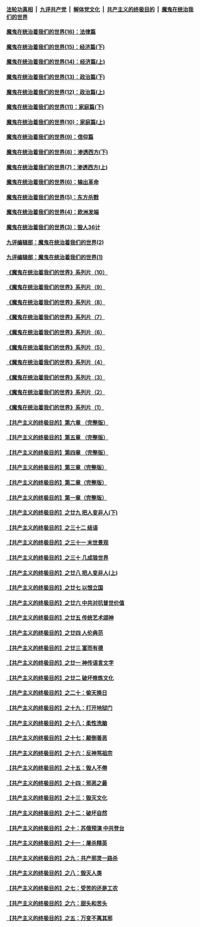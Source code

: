 ####  [法轮功真相](../../../../basic/blob/master/README.md?t=10160902) &nbsp;|&nbsp; [九评共产党](../../../../9ping.md/blob/master/README.md?t=10160902) &nbsp;|&nbsp; [解体党文化](../../../../jtdwh.md/blob/master/README.md?t=10160902)  &nbsp;|&nbsp; [共产主义的终极目的](../../../../gczydzjmd.md/blob/master/README.md?t=10160902) &nbsp;|&nbsp; [魔鬼在统治我们的世界](../../../../mgztzwmdsj.md/blob/master/README.md?t=10160902) 

#### [魔鬼在统治着我们的世界(16)：法律篇](../pages/nsc422/n10485969.md?t=10160902) 

#### [魔鬼在统治着我们的世界(15)：经济篇(下)](../pages/nsc422/n10469975.md?t=10160902) 

#### [魔鬼在统治着我们的世界(14)：经济篇(上)](../pages/nsc422/n10457370.md?t=10160902) 

#### [魔鬼在统治着我们的世界(13)：政治篇(下)](../pages/nsc422/n10448270.md?t=10160902) 

#### [魔鬼在统治着我们的世界(12)：政治篇(上)](../pages/nsc422/n10444576.md?t=10160902) 

#### [魔鬼在统治着我们的世界(11)：家庭篇(下)](../pages/nsc422/n10440961.md?t=10160902) 

#### [魔鬼在统治着我们的世界(10)：家庭篇(上)](../pages/nsc422/n10435448.md?t=10160902) 

#### [魔鬼在统治着我们的世界(9)：信仰篇](../pages/nsc422/n10432159.md?t=10160902) 

#### [魔鬼在统治着我们的世界(8)：渗透西方(下)](../pages/nsc422/n10429603.md?t=10160902) 

#### [魔鬼在统治着我们的世界(7)：渗透西方(上)](../pages/nsc422/n10426013.md?t=10160902) 

#### [魔鬼在统治着我们的世界(6)：输出革命](../pages/nsc422/n10421536.md?t=10160902) 

#### [魔鬼在统治着我们的世界(5)：东方杀戮](../pages/nsc422/n10417707.md?t=10160902) 

#### [魔鬼在统治着我们的世界(4)：欧洲发端](../pages/nsc422/n10414890.md?t=10160902) 

#### [魔鬼在统治着我们的世界(3)：毁人36计](../pages/nsc422/n10411583.md?t=10160902) 

#### [九评编辑部：魔鬼在统治着我们的世界(2)](../pages/nsc422/n10410036.md?t=10160902) 

#### [九评编辑部：魔鬼在统治着我们的世界(1)](../pages/nsc422/n10406825.md?t=10160902) 

#### [《魔鬼在统治着我们的世界》系列片（10）](../pages/nsc422/n12292670.md?t=10160902) 

#### [《魔鬼在统治着我们的世界》系列片（9）](../pages/nsc422/n12290859.md?t=10160902) 

#### [《魔鬼在统治着我们的世界》系列片（8）](../pages/nsc422/n12287445.md?t=10160902) 

#### [《魔鬼在统治着我们的世界》系列片（7）](../pages/nsc422/n12283425.md?t=10160902) 

#### [《魔鬼在统治着我们的世界》系列片（6）](../pages/nsc422/n12282314.md?t=10160902) 

#### [《魔鬼在统治着我们的世界》系列片（5）](../pages/nsc422/n12281419.md?t=10160902) 

#### [《魔鬼在统治着我们的世界》系列片（4）](../pages/nsc422/n12274024.md?t=10160902) 

#### [《魔鬼在统治着我们的世界》系列片（3）](../pages/nsc422/n12271322.md?t=10160902) 

#### [《魔鬼在统治着我们的世界》系列片（2）](../pages/nsc422/n12269049.md?t=10160902) 

#### [《魔鬼在统治着我们的世界》系列片（1）](../pages/nsc422/n12267575.md?t=10160902) 

#### [【共产主义的终极目的】第六章 （完整版）](../pages/nsc422/n11428913.md?t=10160902) 

#### [【共产主义的终极目的】第五章 （完整版）](../pages/nsc422/n11428912.md?t=10160902) 

#### [【共产主义的终极目的】第四章 （完整版）](../pages/nsc422/n11428907.md?t=10160902) 

#### [【共产主义的终极目的】第三章（完整版）](../pages/nsc422/n11428848.md?t=10160902) 

#### [【共产主义的终极目的】第二章（完整版）](../pages/nsc422/n11428831.md?t=10160902) 

#### [【共产主义的终极目的】第一章（完整版）](../pages/nsc422/n11417651.md?t=10160902) 

#### [【共产主义的终极目的】之廿九 把人变非人(下)](../pages/nsc422/n11344140.md?t=10160902) 

#### [【共产主义的终极目的】之三十二 结语](../pages/nsc422/n11360535.md?t=10160902) 

#### [【共产主义的终极目的】之三十一 末世景观](../pages/nsc422/n11351129.md?t=10160902) 

#### [【共产主义的终极目的】之三十 几成狼世界](../pages/nsc422/n11348280.md?t=10160902) 

#### [【共产主义的终极目的】之廿八 把人变非人(上)](../pages/nsc422/n11340492.md?t=10160902) 

#### [【共产主义的终极目的】之廿七 以恨立国](../pages/nsc422/n11336944.md?t=10160902) 

#### [【共产主义的终极目的】之廿六 中共对抗普世价值](../pages/nsc422/n11324785.md?t=10160902) 

#### [【共产主义的终极目的】之廿五 传统艺术颂神](../pages/nsc422/n11296396.md?t=10160902) 

#### [【共产主义的终极目的】之廿四 人伦典范](../pages/nsc422/n11296397.md?t=10160902) 

#### [【共产主义的终极目的】之廿三 富而有德](../pages/nsc422/n11283598.md?t=10160902) 

#### [【共产主义的终极目的】之廿一 神传语言文字](../pages/nsc422/n11263265.md?t=10160902) 

#### [【共产主义的终极目的】之廿二 破坏修炼文化](../pages/nsc422/n11245728.md?t=10160902) 

#### [【共产主义的终极目的】之二十：偷天换日](../pages/nsc422/n11238846.md?t=10160902) 

#### [【共产主义的终极目的】之十九：打开地狱门](../pages/nsc422/n11206376.md?t=10160902) 

#### [【共产主义的终极目的】之十八：柔性洗脑](../pages/nsc422/n11199994.md?t=10160902) 

#### [【共产主义的终极目的】之十七：颠倒善恶](../pages/nsc422/n11179782.md?t=10160902) 

#### [【共产主义的终极目的】之十六：反神骂祖宗](../pages/nsc422/n11166798.md?t=10160902) 

#### [【共产主义的终极目的】之十五：毁人不倦](../pages/nsc422/n11166792.md?t=10160902) 

#### [【共产主义的终极目的】之十四：邪恶之最](../pages/nsc422/n11150249.md?t=10160902) 

#### [【共产主义的终极目的】之十三：毁灭文化](../pages/nsc422/n11135227.md?t=10160902) 

#### [【共产主义的终极目的】之十二：破坏自然](../pages/nsc422/n11135214.md?t=10160902) 

#### [【共产主义的终极目的】之十：苏俄预演 中共登台](../pages/nsc422/n11118424.md?t=10160902) 

#### [【共产主义的终极目的】之十一：屠杀精英](../pages/nsc422/n11118442.md?t=10160902) 

#### [【共产主义的终极目的】之九：共产邪灵一路杀](../pages/nsc422/n11114139.md?t=10160902) 

#### [【共产主义的终极目的】之八：毁灭人类](../pages/nsc422/n11108503.md?t=10160902) 

#### [【共产主义的终极目的】之七：受苦的还是工农](../pages/nsc422/n11101809.md?t=10160902) 

#### [【共产主义的终极目的】之六：甜头和苦头](../pages/nsc422/n11096971.md?t=10160902) 

#### [【共产主义的终极目的】之五：万变不离其邪](../pages/nsc422/n11091285.md?t=10160902) 

